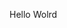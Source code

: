 Hello Wolrd











































































































































































































































































































































































































































































































































































































































































































































































































































































































































































































































































































































































































































































































































































































































































































































































































































































































































































































































































































































































































































































































































































































































































































































































































































































































































































































































































































































































































































































































































































































































































































































































































































































































































































































































































































































































































































































































































































































































































































































































































































































































































































































































































































































































































































































































































































































































































































































